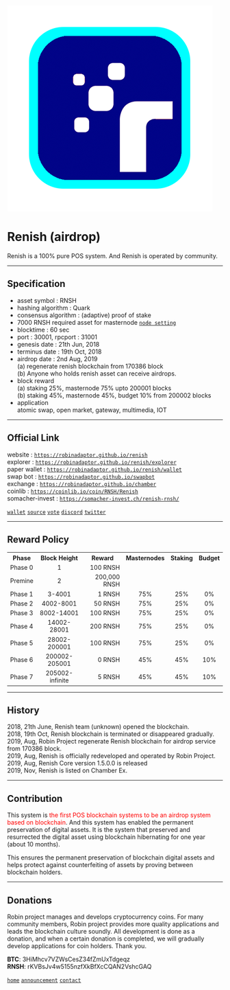 ![](https://github.com/robinadaptor/logo/blob/master/renish.png)

# Renish (airdrop)
  
Renish is a 100% pure POS system. And Renish is operated by community.
  
***
## Specification  
  
* asset symbol : RNSH  
* hashing algorithm : Quark  
* consensus algorithm : (adaptive) proof of stake   
* 7000 RNSH required asset for masternode  [`node setting`](https://github.com/robinadaptor/help/blob/master/masternode.md)     
* blocktime : 60 sec  
* port : 30001, rpcport : 31001  
* genesis date : 21th Jun, 2018  
* terminus date : 19th Oct, 2018  
* airdrop date : 2nd Aug, 2019   
  (a) regenerate renish blockchain from 170386 block  
  (b) Anyone who holds renish asset can receive airdrops.    
* block reward  
  (a) staking 25%, masternode 75% upto 200001 blocks  
  (b) staking 45%, masternode 45%, budget 10% from 200002 blocks   
* application   
  atomic swap, open market, gateway, multimedia, IOT
  
***
## Official Link  
  
website : [`https://robinadaptor.github.io/renish`](https://robinadaptor.github.io/renish)      
explorer : [`https://robinadaptor.github.io/renish/explorer`](https://robinadaptor.github.io/renish/explorer)   
paper wallet : [`https://robinadaptor.github.io/renish/wallet`](https://robinadaptor.github.io/renish/wallet)   
swap bot : [`https://robinadaptor.github.io/swapbot`](https://robinadaptor.github.io/swapbot)   
exchange : [`https://robinadaptor.github.io/chamber`](https://robinadaptor.github.io/chamber)  
coinlib : [`https://coinlib.io/coin/RNSH/Renish`](https://coinlib.io/coin/RNSH/Renish)  
somacher-invest : [`https://somacher-invest.ch/renish-rnsh/`](https://somacher-invest.ch/renish-rnsh/)   

[`wallet`](https://github.com/robinadaptor/renish/releases) [`source`](https://github.com/robinadaptor/renish) [`vote`](https://robinadaptor.github.io/renish/vote)  [`discord`](https://discord.gg/zYvFFJU) [`twitter`](https://twitter.com/robinadaptor)    
  
***
## Reward Policy  

<table>
<th>Phase</th><th>Block Height</th><th>Reward</th><th>Masternodes</th><th>Staking</th><th>Budget</th>
<tr><td>Phase 0</td><td align="center">1</td><td align="right">100 RNSH</td><td align="center"></td><td align="center"></td><td align="center"></td></tr>
<tr><td>Premine</td><td align="center">2</td><td align="right">200,000 RNSH</td><td align="center"></td><td align="center"></td><td align="center"></td></tr>
<tr><td>Phase 1</td><td align="center">3-4001</td><td align="right">1 RNSH</td><td align="center">75%</td><td align="center">25%</td><td align="center">0%</td></tr>
<tr><td>Phase 2</td><td align="center">4002-8001</td><td align="right">50 RNSH</td><td align="center">75%</td><td align="center">25%</td><td align="center">0%</td></tr>
<tr><td>Phase 3</td><td align="center">8002-14001</td><td align="right">100 RNSH</td><td align="center">75%</td><td align="center">25%</td><td align="center">0%</td></tr>
<tr><td>Phase 4</td><td align="center">14002-28001</td><td align="right">200 RNSH</td><td align="center">75%</td><td align="center">25%</td><td align="center">0%</td></tr>
<tr><td>Phase 5</td><td align="center">28002-200001</td><td align="right">100 RNSH</td><td align="center">75%</td><td align="center">25%</td><td align="center">0%</td></tr>
<tr><td>Phase 6</td><td align="center">200002-205001</td><td align="right">0 RNSH</td><td align="center">45%</td><td align="center">45%</td><td align="center">10%</td></tr>
<tr><td>Phase 7</td><td align="center">205002-infinite</td><td align="right">5 RNSH</td><td align="center">45%</td><td align="center">45%</td><td align="center">10%</td></tr>
</table>
   
***
## History  
  
2018, 21th June, Renish team (unknown) opened the blockchain.  
2018, 19th Oct, Renish blockchain is terminated or disappeared gradually.  
2019, Aug, Robin Project regenerate Renish blockchain for airdrop service from 170386 block.  
2019, Aug, Renish is officially redeveloped and operated by Robin Project.  
2019, Aug, Renish Core version 1.5.0.0 is released  
2019, Nov, Renish is listed on Chamber Ex.  

***
## Contribution  

This system is <font color="red">the first POS blockchain systems to be an airdrop system based on blockchain</font>. And this system has enabled the permanent preservation of digital assets. It is the system that preserved and resurrected the digital asset using blockchain hibernating for one year (about 10 months).   

This ensures the permanent preservation of blockchain digital assets and helps protect against counterfeiting of assets by proving between blockchain holders.  

***
## Donations 
  
Robin project manages and develops cryptocurrency coins. For many community members, Robin project provides more quality applications and leads the blockchain culture soundly. All development is done as a donation, and when a certain donation is completed, we will gradually develop applications for coin holders. Thank you.  
  
**BTC**: 3HiMhcv7VZWsCesZ34fZmUxTdgeqz    
**RNSH**: rKVBsJv4w5155nzfXkBfXcCQAN2VshcGAQ  
  
[`home`](https://github.com/robinadaptor)  [`announcement`](https://github.com/robinadaptor/announcement)  [`contact`](https://github.com/robinadaptor/POS-helper)